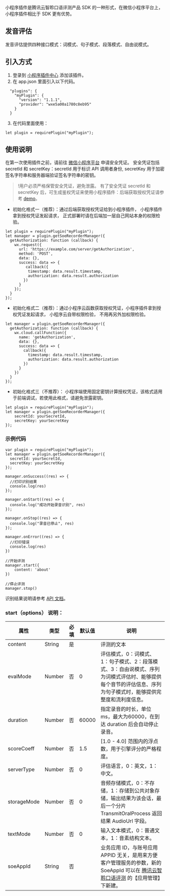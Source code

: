 小程序插件是腾讯云智聆口语评测产品 SDK 的一种形式，在微信小程序平台上，小程序插件相比于 SDK 更有优势。

## 发音评估
发音评估提供四种接口模式：词模式、句子模式、段落模式、自由说模式。

## 引入方式
1. 登录到 [小程序插件中心](https://mp.weixin.qq.com/wxopen/plugindevdoc?appid=wxe5a00a1780c8eb95&token=486467026&lang=zh_CN) 添加该插件。
1.  在 app.json 里面引入以下代码。
```
  "plugins": {
    "myPlugin": {
      "version": "1.1.1",
      "provider": "wxe5a00a1780c8eb95"
    }
  }
```
3. 在代码里面使用：
```
let plugin = requirePlugin("myPlugin");
```




## 使用说明
在第一次使用插件之前，请前往 [微信小程序平台](https://cloud.tencent.com/login?s_url=https%3A%2F%2Fconsole.cloud.tencent.com%2Fcapi) 申请安全凭证。 
安全凭证包括 secretId 和 secretKey：secretId 用于标识 API 调用者身份, secretKey 用于加密签名字符串和服务器端验证签名字符串的密钥。

>!用户必须严格保管安全凭证，避免泄露。
有了安全凭证 secretId 和 secretKey 后，可生成鉴权凭证来使用小程序插件：后端获取授权凭证请参考 [demo](https://github.com/TencentCloud/tencentcloud-demo-mp-soe)。
  >
- 初始化格式一（推荐）：通过后端获取授权凭证给到小程序插件， 小程序插件拿到授权凭证发起请求， 正式部署时请在后端加一层自己网站本身的权限检验。
```
let plugin = requirePlugin("myPlugin");
let manager = plugin.getSoeRecorderManager({
  getAuthorization: function (callback) {
    wx.request({
      url: 'https://example.com/server/getAuthorization',
      method: 'POST',
      data: {},
      success: data => {
         callback({
          timestamp: data.result.timestamp,
          authorization: data.result.authorization
        })
      }
    });
  }
});
```
- 初始化格式二（推荐）：通过小程序云函数获取授权凭证，小程序插件拿到授权凭证发起请求， 小程序云自带权限检验， 不用再另外加权限检验。
```
let manager = plugin.getSoeRecorderManager({
  getAuthorization: function (callback) {
    wx.cloud.callFunction({
      name: 'getAuthorization',
      data: {},
      success: data => {
        callback({
          timestamp: data.result.timestamp,
          authorization: data.result.authorization
        })
      }
    })
  }
});
```
- 初始化格式三（不推荐）： 小程序端使用固定密钥计算授权凭证，该格式适用于前端调试，若使用此格式，请避免泄露密钥。
```
let plugin = requirePlugin("myPlugin");
let manager = plugin.getSoeRecorderManager({
    secretId: yourSecretId,
    secretKey: yourSecretKey
});
```


 ###  示例代码
```
var plugin = requirePlugin("myPlugin");
let manager = plugin.getSoeRecorderManager({
  secretId: yourSecretId,
  secretKey: yourSecretKey
});

manager.onSuccess((res) => {
  //打印识别结果
  console.log(res)
});

manager.onStart((res) => {
  console.log("成功开始录音识别", res)
});

manager.onStop((res) => {
  console.log("录音已停止", res)
});

manager.onError((res) => {
  //打印错误
  console.log(res)
})

//开始评测
manager.start({
    content: 'about'
})

//停止评测
manager.stop()

```
识别结果说明请参考 [API 文档](https://cloud.tencent.com/document/product/884/19320)。

### start（options） 说明：
|属性|类型|必填|默认值|说明|
|----------|----------|----------|----------|----------|
|content|String|是||评测的文本|
|evalMode|Number|否|0|评估模式，0：词模式、1：句子模式、2：段落模式、3：自由说模式、序列为词模式评估时、能够提供每个音节的评估信息、序列为句子模式时，能够提供完整度和流利度信息。|
|duration|Number|否|60000|指定录音的时长，单位 ms，最大为60000，在到达 duration 后会自动停止录音。|
|scoreCoeff|Number|否|1.5|[1.0 - 4.0] 范围内的浮点数，用于引擎评分的严格程度。|
|serverType|Number|否|0|评估语言，0：英文，1：中文。|
|storageMode|Number|否|0|音频存储模式，0：不存储，1：存储到公共对象存储，输出结果为该会话，最后一个分片   TransmitOralProcess 返回结果 AudioUrl 字段。|
|textMode|Number|否|0|输入文本模式，0：普通文本，1：音素结构文本。|
|soeAppId|String|否||业务应用 ID，与账号应用 APPID 无关，是用来方便客户管理服务的参数，新的 SoeAppId 可以在 [腾讯云智聆口语评测](https://console.cloud.tencent.com/soe) 的【应用管理】下新建。|




